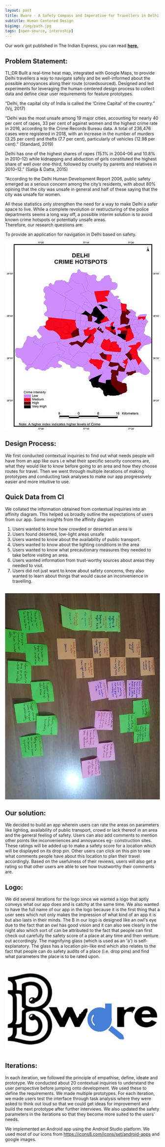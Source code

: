 ```yaml
---
layout: post
title: Bware - A Safety Compass and Imperative for Travellers in Delhi!
subtitle: Human Centered Design
bigimg: /img/path.jpg
tags: [open-source, internship]
---
```


Our work got published in The Indian Express, you can read [**here.**](https://www.newindianexpress.com/cities/delhi/2019/Dec/01/bware-four-young-students-come-up-with-app-that-aims-to-make-travelling-in-delhi-safer-2069569.html)

## Problem Statement:
TL;DR
Built a real-time heat map, integrated with Google Maps, to provide Delhi travellers a way to navigate safely and be well-informed
about the possible annoyances along their route (crowdsourced). Designed and led experiments for leveraging the human-centered
design process to collect data and define clear user requirements for feature prototypes.

“Delhi, the capital city of India is called the ‘Crime Capital’ of the country.” (Vij, 2017)

“Delhi was the most unsafe among 19 major cities, accounting for nearly 40 per cent of rapes, 33 per cent of against women and the highest crime rate in 2016, according to the Crime Records Bureau data.
A total of 236,476 cases were registered in 2018, with an increase in the number of murders (3.25 per cent) and thefts (7.7 per cent), particularly of vehicles (12.98 per cent).” (Standard, 2019)

Delhi has one of the highest shares of rapes (15.1% in 2004–06 and 10.8% in 2010–12) while kidnapping and abduction of girls constituted the highest share of well over one-third, followed by cruelty by parents and relatives in 2010–12.” (Satija & Datta, 2015)

“According to the Delhi Human Development Report 2006, public safety emerged as a serious concern among the city’s residents, with about 80% opining that the city was unsafe in general and half of these saying that the city was unsafe for women.

All these statistics only strengthen the need for a way to make Delhi a safer space to live. While a complete revolution or restructuring of the police departments seems a long way off, a possible interim solution is to avoid known crime hotspots or potentially unsafe areas.  
Therefore, our research questions are: 

To provide an application for navigation in Delhi based on safety.

<img src="data/Delhi%20Crime%20Hotspots.jpg" class="img-responsive" alt=""> </div>
 ![Alt Text](https://github.com/jnoni/jnoni.github.io/blob/master/_data/Delhi%20Crime%20Hotspots.jpg)
  
## Design Process:
We first conducted contextual inquiries to find out what needs people will have from an app like ours i.e what their specific security concerns are, what they would like to know before going to an area and how they choose routes for travel. Then we went through multiple iterations of making prototypes and conducting task analyses to make our app progressively easier and more intuitive to use.

## Quick Data from CI

We collated the information obtained from contextual inquiries into an affinity diagram. This helped us broadly outline the expectations of users from our app. Some insights from the affinity diagram

1. Users wanted to know how crowded or deserted an area is
2. Users found deserted, low-light areas unsafe
3. Users wanted to know about the availability of public transport.
4. Users wanted to know about the lighting conditions in the area
5. Users wanted to know what precautionary measures they needed to take before visiting an area.
6. Users wanted information from trust-worthy sources about areas they needed to visit.
7. Users did not just want to know about safety concerns, they also wanted to learn about things that would cause an inconvenience in travelling.

<img src="data/CI.jpeg" class="img-responsive" alt=""> </div>
 ![Alt Text](https://github.com/jnoni/jnoni.github.io/blob/master/_data/CI.jpeg)

## Our solution:
We decided to build an app wherein users can rate the areas on parameters like lighting, availability of public transport, crowd or lack thereof in an area and the general feeling of safety. Users can also add comments to mention other points like inconveniences and annoyances eg- construction sites. These ratings will be added up to make a safety score for a location which will be displayed on its drop pin. Other users can click on this pin to see what comments people have about this location to plan their travel accordingly. Based on the usefulness of their reviews, users will also get a rating so that other users are able to see how trustworthy their comments are.

## Logo:
We did several iterations for the logo since we wanted a logo that aptly conveys what our app does and is catchy at the same time. We also wanted to have the full name of our app in the logo because it is the first thing that a user sees which not only makes the impression of what kind of an app it is but also lasts in their minds. The B in our logo is designed like an owl's eye due to the fact that an owl has good vision and it can also see clearly in the night also which sort of can be attributed to the fact that people can first check out carefully the safety score of a place at any time and then venture out accordingly. The magnifying glass (which is used as an 'a') is self-explanatory. The glass has a location pin-like end which also relates to the fact that people can do safety audits of a place (i.e. drop pins) and find what parameters the place is to be rated upon.

<img src="data/logo.png" class="img-responsive" alt=""> </div>
 ![Alt Text](https://github.com/jnoni/jnoni.github.io/blob/master/_data/logo.png)

## Iterations:
In each iteration, we followed the principle of empathise, define, ideate and prototype. We conducted about 20 contextual inquiries to understand the user perspective before jumping onto development. We used these to define the requirements. We made multiple prototypes. For each iteration, we made users test the interface through task analysis where they were asked to think out loud so that we could get ideas for improvement and build the next prototype after further interviews. We also updated the safety parameters in the iterations so that they become more suited to the users’ needs. 

We implemented an Android app using the Android Studio platform. We used most of our icons from https://icons8.com/icons/set/android-apps and google images.


